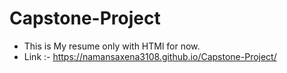 # Capstone-Project
- This is My resume only with HTMl for now.
- Link :- https://namansaxena3108.github.io/Capstone-Project/
